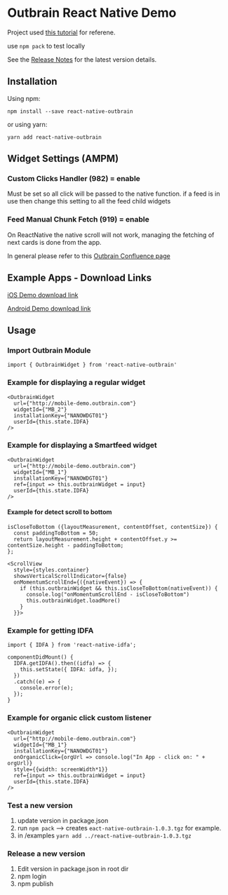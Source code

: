 # Outbrain React Native Demo

Project used [this tutorial](https://www.freecodecamp.org/news/how-to-publish-a-react-native-component-to-npm-its-easier-than-you-think-51f6ae1ef850/) for referene.

use `npm pack` to test locally

See the [Release Notes](release-notes.md) for the latest version details.

## Installation

Using npm:

```shell
npm install --save react-native-outbrain
```

or using yarn:

```shell
yarn add react-native-outbrain
```

## Widget Settings (AMPM)

### Custom Clicks Handler (982) = enable
Must be set so all click will be passed to the native function. if a feed is in use then change this setting to all the feed child widgets

### Feed Manual Chunk Fetch (919) = enable
On ReactNative the native scroll will not work, managing the fetching of next cards is done from the app.

In general please refer to this [Outbrain Confluence page](https://confluence.outbrain.com/display/CATS/React+Native+Bridge+project)


## Example Apps - Download Links

[iOS Demo download link](https://install.appcenter.ms/users/oregev/apps/react-native-ios-demo/distribution_groups/public)

[Android Demo download link](https://install.appcenter.ms/users/oregev/apps/react-native-android-demo/distribution_groups/public)


## Usage

### Import Outbrain Module

```
import { OutbrainWidget } from 'react-native-outbrain'
```

### Example for displaying a regular widget

```
<OutbrainWidget
  url={"http://mobile-demo.outbrain.com"}
  widgetId={"MB_2"}
  installationKey={"NANOWDGT01"}
  userId={this.state.IDFA}
/>
```

### Example for displaying a Smartfeed widget

```
<OutbrainWidget
  url={"http://mobile-demo.outbrain.com"}
  widgetId={"MB_1"}
  installationKey={"NANOWDGT01"}
  ref={input => this.outbrainWidget = input}
  userId={this.state.IDFA}
/>
```

#### Example for detect scroll to bottom

```
isCloseToBottom ({layoutMeasurement, contentOffset, contentSize}) {
  const paddingToBottom = 50;
  return layoutMeasurement.height + contentOffset.y >= contentSize.height - paddingToBottom;
};

<ScrollView
  style={styles.container}
  showsVerticalScrollIndicator={false}
  onMomentumScrollEnd={({nativeEvent}) => {
    if (this.outbrainWidget && this.isCloseToBottom(nativeEvent)) {
      console.log("onMomentumScrollEnd - isCloseToBottom")
      this.outbrainWidget.loadMore()
    }
  }}>
```

### Example for getting IDFA

```
import { IDFA } from 'react-native-idfa';

componentDidMount() {
  IDFA.getIDFA().then((idfa) => {
    this.setState({ IDFA: idfa, });
  })
  .catch((e) => {
    console.error(e);
  });
}
```

### Example for organic click custom listener

```
<OutbrainWidget
  url={"http://mobile-demo.outbrain.com"}
  widgetId={"MB_1"}
  installationKey={"NANOWDGT01"}
  onOrganicClick={orgUrl => console.log("In App - click on: " + orgUrl)}
  style={{width: screenWidth*1}}
  ref={input => this.outbrainWidget = input}
  userId={this.state.IDFA}
/>
```


### Test a new version

1. update version in package.json
2. run `npm pack` --> creates `eact-native-outbrain-1.0.3.tgz` for example.
3. in /examples `yarn add ../react-native-outbrain-1.0.3.tgz`

### Release a new version

1. Edit version in package.json in root dir
2. npm login
3. npm publish
